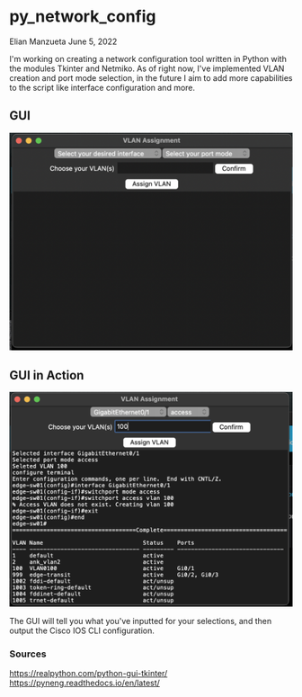 # py_network_config
Elian Manzueta
June 5, 2022


I'm working on creating a network configuration tool written in Python with the modules Tkinter and Netmiko.  As of right now, I've implemented VLAN creation and port mode selection, in the future I aim to add more capabilities to the script like interface configuration and more. 

## GUI 
![](Blank.png)

## GUI in Action
![](Full.png)

The GUI will tell you what you've inputted for your selections, and then output the Cisco IOS CLI configuration. 

### Sources

https://realpython.com/python-gui-tkinter/
https://pyneng.readthedocs.io/en/latest/
